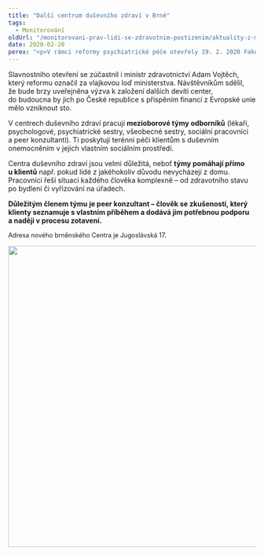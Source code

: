```yaml
---
title: "Další centrum duševního zdraví v Brně"
tags:
  - Monitorování
oldUrl: "/monitorovani-prav-lidi-se-zdravotnim-postizenim/aktuality-z-monitorovani/aktuality-z-monitorovani-2020/dalsi-centrum-dusevniho-zdravi-v-brne/"
date: 2020-02-20
perex: "<p>V rámci reformy psychiatrické péče otevřely 19. 2. 2020 Fakultní nemocnice Brno a organizace Práh jižní Morava, z.ú. v Brně již druhé centrum duševního zdraví. </p>"
---
```


<!-- imported from the old website -->

<p>Slavnostního otevření se zúčastnil i ministr zdravotnictví Adam Vojtěch, který reformu označil za vlajkovou loď ministerstva. Návštěvníkům sdělil, že bude brzy uveřejněna výzva k založení dalších devíti center, do budoucna by jich po České republice s přispěním financí z Evropské unie mělo vzniknout sto.</p> <p>V centrech duševního zdraví pracují <b>mezioborové týmy odborníků</b> (lékaři, psychologové, psychiatrické sestry, všeobecné sestry, sociální pracovníci a peer konzultanti). Ti poskytují terénní péči klientům s duševním onemocněním v jejich vlastním sociálním prostředí.</p> <p>Centra duševního zdraví jsou velmi důležitá, neboť <b>týmy pomáhají přímo u klientů</b> např. pokud lidé z jakéhokoliv důvodu nevycházejí z domu. Pracovníci řeší situaci každého člověka komplexně – od zdravotního stavu po bydlení či vyřizování na úřadech.</p> <p><b>Důležitým členem týmu je peer konzultant – člověk se zkušeností, který klienty seznamuje s vlastním příběhem a dodává jim potřebnou podporu a naději v procesu zotavení. </b></p> <p><span style="font-size: 12.8px;">Adresa nového brněnského Centra je Jugoslávská 17.</span></p><p><img src="https://www.ochrance.cz/uploads/RTEmagicC_2020-02-19_centrum-DZ.jpg.jpg" width="630" height="612" alt="" /></p>

